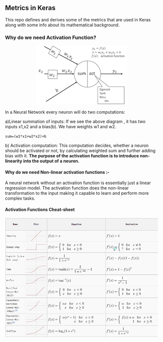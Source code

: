 ## Metrics in Keras

This repo defines and derives some of the metrics that are used in Keras along with some info about its mathematical background.


### Why do we need Activation Function?

<p align="center">
  <img  src=assets/why_activ_func.png/>
</p>

In a Neural Network every neuron will do two computations:

a)Linear summation of inputs: If we see the above diagram , it has two inputs x1,x2 and a bias(b). We have weights w1 and w2.

`sum=(w1*x1+w2*x2)+b`

b) Activation computation: This computation decides, whether a neuron should be activated or not, by calculating weighted sum and further adding bias with it. **The purpose of the activation function is to introduce non-linearity into the output of a neuron.**

#### Why do we need Non-linear activation functions :-

A neural network without an activation function is essentially just a linear regression model. The activation function does the non-linear transformation to the input making it capable to learn and perform more complex tasks.

#### Activation Functions Cheat-sheet

<p align="center">
  <img  src=assets/activ_func_cheat.png/>
</p>
